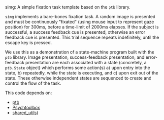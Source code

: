 simg: A simple fixation task template based on the `ptb` library.

`simg` implements a bare-bones fixation task. A random image is presented and must be continuously "fixated" (using mouse input to represent gaze position) for 300ms, before a time-limit of 2000ms elapses. If the subject is successful, a success feedback cue is presented, otherwise an error feedback cue is presented. This trial sequence repeats indefinitely, until the escape key is pressed.

We use this as a demonstration of a state-machine program built with the `ptb` library. Image presentation, success-feedback presentation, and error-feedback presentation are each associated with a state (concretely, a `ptb.State` object) which performs some action(s) a) upon entry into the state, b) repeatedly, while the state is executing, and c) upon exit out of the state. These otherwise independent states are sequenced to create and control the flow of the task.

This code depends on:
* [ptb](https://github.com/nfagan/ptb)
* [Psychtoolbox](http://psychtoolbox.org)
* [shared_utils](https://github.com/nfagan/shared_utils))

